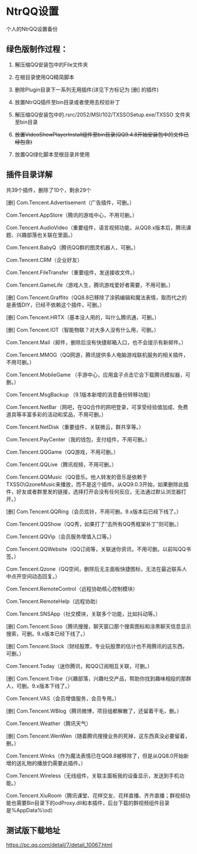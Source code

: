 # NtrQQ设置
个人的NtrQQ设置备份



## 绿色版制作过程：

1. 解压缩QQ安装包中的File文件夹
2. 在根目录使用QQ精简脚本
3. 删除Plugin目录下一系列无用插件(详见下方标记为 [删] 的插件)
4. 放置NtrQQ插件至bin目录或者使用去校验补丁
5. 解压缩QQ安装包中的.rsrc/2052/MSI/102/TXSSOSetup.exe/TXSSO 文件夹至bin目录
6. ~~放置VideoShowPlayerInstall组件至bin目录(QQ9.4.8开始安装包中的文件已经包含)~~

7. 放置QQ绿化脚本至根目录并使用



## 插件目录详解

共39个插件，删除了10个，剩余29个

[删] Com.Tencent.Advertisement（广告插件，可删。）

Com.Tencent.AppStore（腾讯的游戏中心，不用可删。）

Com.Tencent.AudioVideo（重要组件，语言视频功能，从QQ8.x版本后，腾讯课题、兴趣部落也关联在里面。）

Com.Tencent.BabyQ（腾讯QQ群的图灵机器人，可删。）

Com.Tencent.CRM（企业好友）

Com.Tencent.FileTransfer（重要组件，发送接收文件。）

Com.Tencent.GameLife（游戏人生，腾讯游戏爱好者需要，不用可删。）

[删] Com.Tencent.Graffito（QQ8.8已移除了涂鸦编辑和魔法表情，取而代之的是表情DIY，已经不依赖这个插件，可删。）

[删] Com.Tencent.HRTX（基本没人用的，叫什么腾讯通，可删。）

[删] Com.Tencent.IOT（智能物联？对大多人没有什么用，可删。）

Com.Tencent.Mail（邮件，删除后没有快捷邮箱入口，也不会提示有新邮件。）

Com.Tencent.MMOG（QQ网游，腾讯提供多人电脑游戏联机服务的相关插件，不用可删。）

Com.Tencent.MobileGame （手游中心，应用盒子点击它会下载腾讯模拟器，可删。）

Com.Tencent.MsgBackup （9.1版本新增的消息备份转移功能）

Com.Tencent.NetBar（网吧，在QQ合作的网吧登录，可享受经验值加成、免费道具等丰富多彩的活动和奖品，不用可删。）

Com.Tencent.NetDisk（重要组件，关联微云，群共享等。）

Com.Tencent.PayCenter（我的钱包，支付组件，不用可删。）

Com.Tencent.QQGame（QQ游戏，不用可删。）

Com.Tencent.QQLive（腾讯视频，不用可删。）

Com.Tencent.QQMusic（QQ音乐。他人转发的音乐是依赖于TXSSO\QzoneMusic来播放，而不是这个插件。从QQ9.0.3开始，如果删除此插件，好友或者群里发的链接，选择打开会没有任何反应，无法通过默认浏览器打开。）

[删] Com.Tencent.QQRing（会员炫铃，不用可删。9.x版本后已经下线了。）

Com.Tencent.QQShow（QQ秀，如果打了“去所有QQ秀框架补丁”则可删。）

Com.Tencent.QQVip（会员服务增值入口等。）

Com.Tencent.QQWebsite（QQ订阅等，关联迷你资讯，不用可删。以前叫QQ书签。）

Com.Tencent.Qzone（QQ空间，删除后无主面板快捷图标，无法在最近联系人中点开空间动态回复。）

Com.Tencent.RemoteControl（远程协助核心控制模块）

Com.Tencent.RemoteHelp（远程协助）

Com.Tencent.SNSApp（社交模块，关联多个功能，比如抖动等。）

[删] Com.Tencent.Soso（腾讯搜搜，聊天窗口那个搜索图标和涂黑聊天信息显示搜索，可删。9.x版本已经下线了。）

[删] Com.Tencent.Stock（财经股票，专业玩股票的估计也不用腾讯的这东西，可删。）

Com.Tencent.Today（迷你腾讯，和QQ订阅相互关联，可删。）

[删] Com.Tencent.Tribe（兴趣部落，兴趣社交产品，帮助你找到趣味相投的那群人，可删。9.x版本下线了。）

Com.Tencent.VAS（会员增值服务，会员专用。）

[删] Com.Tencent.WBlog（腾讯微博，项目组都解散了，还留着干毛，删。）

Com.Tencent.Weather（腾讯天气）

[删] Com.Tencent.WenWen（随着腾讯搜搜业务的死掉，这东西真没必要留着，删。）

Com.Tencent.Winks（作为魔法表情已在QQ8.8被移除了，但是从QQ8.0开始新增的送礼物的播放仍需要此插件。）

Com.Tencent.Wireless（无线组件，关联主面板我的设备显示，发送到手机功能。）

Com.Tencent.XiuRoom（腾讯课堂、花样交友、花样直播、齐齐直播；群视频功能也需要Bin目录下的odProxy.dll和本插件，后台下载的群视频组件目录是%AppData%\od）



## 测试版下载地址

https://pc.qq.com/detail/7/detail_10067.html